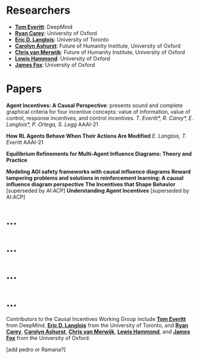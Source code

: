 
# Researchers

* **[Tom Everitt](https://www.tomeveritt.se/)**: DeepMind
* **[Ryan Carey](https://www.fhi.ox.ac.uk/team/ryan-carey/)**: University of Oxford
* **[Eric D. Langlois](https://www.linkedin.com/in/edtsft/?ppe=1)**: University of Toronto
* **[Carolyn Ashurst](https://www.fhi.ox.ac.uk/team/carolyn-ashurst/)**: Future of Humanity Institute, University of Oxford
* **[Chris van Merwijk](https://www.fhi.ox.ac.uk/team/chris-van-merwijk/)**: Future of Humanity Institute, University of Oxford
* **[Lewis Hammond](http://www.cs.ox.ac.uk/people/lewis.hammond/)**: University of Oxford
* **[James Fox](http://www.cs.ox.ac.uk/people/james.fox/)**: University of Oxford


# Papers
**Agent Incentives: A Causal Perspective**: presents sound and complete graphical criteria for four incentive concepts: value of information, value of control, response incentives, and control incentives.
*T. Everitt\*, R. Carey\*, E. Langlois\*, P. Ortega, S. Legg*
AAAI-21

**How RL Agents Behave When Their Actions Are Modified**
*E. Langlois, T. Everitt*
AAAI-21

**Equilibrium Refinements for Multi-Agent Influence Diagrams: Theory and Practice**


**Modeling AGI safety frameworks with causal influence diagrams**
**Reward tampering problems and solutions in reinforcement learning: A causal influence diagram perspective**
**The Incentives that Shape Behavior** [superseded by AI:ACP]
**Understanding Agent Incentives** [superseded by AI:ACP]



# ...
# ...
# ...
# ...


Contributors to the Causal Incentives Working Group include **[Tom Everitt](https://www.tomeveritt.se/)** from DeepMind, **[Eric D. Langlois](https://www.linkedin.com/in/edtsft/?ppe=1)** from the University of Toronto, and **[Ryan Carey](https://www.fhi.ox.ac.uk/team/ryan-carey/)**, **[Carolyn Ashurst](https://www.fhi.ox.ac.uk/team/carolyn-ashurst/)**, **[Chris van Merwijk](https://www.fhi.ox.ac.uk/team/chris-van-merwijk/)**, **[Lewis Hammond](http://www.cs.ox.ac.uk/people/lewis.hammond/)**, and **[James Fox](http://www.cs.ox.ac.uk/people/james.fox/)** from the University of Oxford.



[add pedro or Ramana?]
